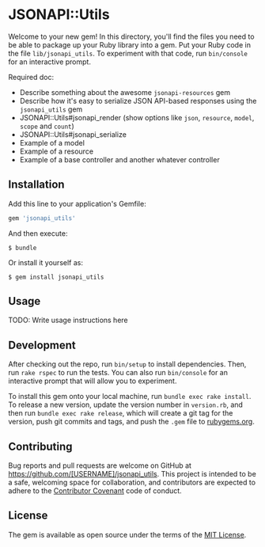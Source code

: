 # JSONAPI::Utils

Welcome to your new gem! In this directory, you'll find the files you need to be able to package up your Ruby library into a gem. Put your Ruby code in the file `lib/jsonapi_utils`. To experiment with that code, run `bin/console` for an interactive prompt.

Required doc:

* Describe something about the awesome `jsonapi-resources` gem
* Describe how it's easy to serialize JSON API-based responses using the `jsonapi_utils` gem
* JSONAPI::Utils#jsonapi_render (show options like `json`, `resource`, `model`, `scope` and `count`)
* JSONAPI::Utils#jsonapi_serialize
* Example of a model
* Example of a resource
* Example of a base controller and another whatever controller

## Installation

Add this line to your application's Gemfile:

```ruby
gem 'jsonapi_utils'
```

And then execute:

    $ bundle

Or install it yourself as:

    $ gem install jsonapi_utils

## Usage

TODO: Write usage instructions here

## Development

After checking out the repo, run `bin/setup` to install dependencies. Then, run `rake rspec` to run the tests. You can also run `bin/console` for an interactive prompt that will allow you to experiment.

To install this gem onto your local machine, run `bundle exec rake install`. To release a new version, update the version number in `version.rb`, and then run `bundle exec rake release`, which will create a git tag for the version, push git commits and tags, and push the `.gem` file to [rubygems.org](https://rubygems.org).

## Contributing

Bug reports and pull requests are welcome on GitHub at https://github.com/[USERNAME]/jsonapi_utils. This project is intended to be a safe, welcoming space for collaboration, and contributors are expected to adhere to the [Contributor Covenant](contributor-covenant.org) code of conduct.


## License

The gem is available as open source under the terms of the [MIT License](http://opensource.org/licenses/MIT).


